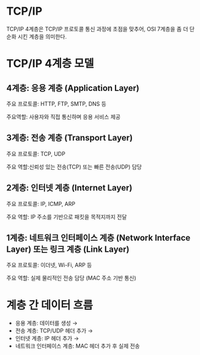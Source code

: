 # TCP/IP

TCP/IP 4계층은 TCP/IP 프로토콜 통신 과정에 초점을 맞추어, OSI 7계층을 좀 더 단순화 시킨 계층을 의미한다.

# TCP/IP 4계층 모델

## 4계층: 응용 계층 (Application Layer)

주요 프로토콜: HTTP, FTP, SMTP, DNS 등

주요역할: 사용자와 직접 통신하며 응용 서비스 제공

## 3계층: 전송 계층 (Transport Layer)

주요 프로토콜: TCP, UDP

주요 역할:신뢰성 있는 전송(TCP) 또는 빠른 전송(UDP) 담당

## 2계층: 인터넷 계층 (Internet Layer)

주요 프로토콜: IP, ICMP, ARP

주요 역할: IP 주소를 기반으로 패킷을 목적지까지 전달

## 1계층: 네트워크 인터페이스 계층 (Network Interface Layer) 또는 링크 계층 (Link Layer)

주요 프로토콜: 이더넷, Wi-Fi, ARP 등

주요 역할: 실제 물리적인 전송 담당 (MAC 주소 기반 통신)

# 계층 간 데이터 흐름

- 응용 계층: 데이터를 생성 →
- 전송 계층: TCP/UDP 헤더 추가 →
- 인터넷 계층: IP 헤더 추가 →
- 네트워크 인터페이스 계층: MAC 헤더 추가 후 실제 전송